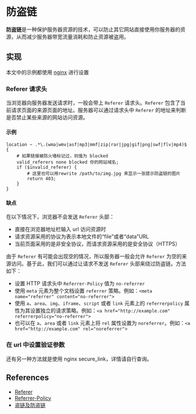 # 防盗链

**防盗链**是一种保护服务器资源的技术，可以防止其它网站直接使用你服务器的资源，从而减少服务器带宽流量消耗和防止资源被盗用。

## 实现

本文中的示例都使用 [nginx](http://nginx.org/en/docs/) 进行设置

### Referer 请求头

当浏览器向服务器发送请求时，一般会带上 `Referer` 请求头。`Referer` 包含了当前请求页面的来源页面的地址。服务器可以通过请求头中 `Referer` 的地址来判断是否禁止某些来源的网站访问资源。

#### 示例

```nginx
location ~ .*\.(wma|wmv|asf|mp3|mmf|zip|rar|jpg|gif|png|swf|flv|mp4)$ {
    # 如果链接被防火墙标记过，则值为 blocked
    valid_referers none blocked 你的网站域名;
    if ($invalid_referer) {
        # 这里也可以用rewrite /path/to/img.jpg 来显示一张提示防盗链的图片
        return 403;
    }
}
```

#### 缺点

在以下情况下，浏览器不会发送 `Referer` 头部：

- 直接在浏览器地址栏输入 url 访问资源时
- 请求资源采用的协议为表示本地文件的“file”或者“data”URL
- 当前页面采用的是非安全协议，而请求资源采用的是安全协议（HTTPS）

由于 `Referer` 有可能会出现空的情况，所以服务器一般会允许 `Referer` 为空的来源访问。基于此，我们可以通过让请求不发送 `Referer` 头部来绕过防盗链。方法如下：

- 设置 HTTP 请求头中 `Referrer-Policy` 值为 `no-referrer`
- 使用 `meta` 元素为整个文档设置 `referrer` 策略。例如：`<meta name="referrer" content="no-referrer">`
- 使用 `a`、`area`、`img`、`iframe`、`script` 或者 `link` 元素上的 `referrerpolicy` 属性为其设置独立的请求策略。例如：`<a href="http://example.com" referrerpolicy="no-referrer">`
- 也可以在 `a`、`area` 或者 `link` 元素上将 `rel` 属性设置为 `noreferrer`。例如：`<a href="http://example.com" rel="noreferrer">`

### 在 url 中设置验证参数

还有另一种方法就是使用 nginx secure_link，详情请自行查询。

## References

- [Referer](https://developer.mozilla.org/zh-CN/docs/Web/HTTP/Headers/Referer)
- [Referrer-Policy](https://developer.mozilla.org/zh-CN/docs/Web/HTTP/Headers/Referrer-Policy)
- [盗链及防盗链](https://www.xiebruce.top/1799.html)
